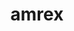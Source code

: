 ---
title: "amrex"
layout: cache
categories: [package, develop-2025-01-12]
meta: {"versions": ["24.10", "25.01"], "compilers": ["gcc@=11.4.0", "gcc@=9.4.0", "oneapi@=2024.2.1"], "oss": ["ubuntu20.04", "ubuntu22.04"], "platforms": ["linux"], "targets": ["neoverse_v2", "ppc64le", "x86_64_v3"], "stacks": ["e4s", "e4s-neoverse-v2", "e4s-oneapi", "e4s-power", "e4s-rocm-external", "root"], "num_specs": 21, "num_specs_by_stack": {"e4s-power": 4, "root": 21, "e4s-neoverse-v2": 4, "e4s": 6, "e4s-rocm-external": 2, "e4s-oneapi": 5}}
spec_details: [{"hash": "a7hlqb3k2o4rhjsyhd5exla3xdoq2w6y", "compiler": "gcc@=9.4.0", "versions": ["24.10"], "os": "ubuntu20.04", "platform": "linux", "target": "ppc64le", "variants": ["~amrdata", "~ascent", "build_system=cmake", "build_type=Release", "~catalyst", "~conduit", "~cuda", "dimensions=1,2,3", "+eb", "~fortran", "generator=make", "~hdf5", "~hypre", "~ipo", "+linear_solvers", "+mpi", "~openmp", "+particles", "~petsc", "+pic", "~plotfile_tools", "precision=double", "~rocm", "+shared", "~sundials", "~sycl", "~tiny_profile"], "stacks": ["e4s-power", "root"], "size": "-", "tarball": "https://binaries.spack.io/develop-2025-01-12/build_cache/linux-ubuntu20.04-ppc64le/gcc-9.4.0/amrex-24.10/linux-ubuntu20.04-ppc64le-gcc-9.4.0-amrex-24.10-a7hlqb3k2o4rhjsyhd5exla3xdoq2w6y.spack"}, {"hash": "xfp24k2cw4xg5d6k7hpg2nen75auwsoa", "compiler": "gcc@=9.4.0", "versions": ["24.10"], "os": "ubuntu20.04", "platform": "linux", "target": "ppc64le", "variants": ["~amrdata", "~ascent", "build_system=cmake", "build_type=Release", "~catalyst", "~conduit", "~cuda", "dimensions=1,2,3", "+eb", "~fortran", "generator=make", "~hdf5", "~hypre", "~ipo", "+linear_solvers", "+mpi", "+openmp", "+particles", "~petsc", "+pic", "~plotfile_tools", "precision=double", "~rocm", "+shared", "~sundials", "~sycl", "+tiny_profile"], "stacks": ["e4s-power", "root"], "size": "-", "tarball": "https://binaries.spack.io/develop-2025-01-12/build_cache/linux-ubuntu20.04-ppc64le/gcc-9.4.0/amrex-24.10/linux-ubuntu20.04-ppc64le-gcc-9.4.0-amrex-24.10-xfp24k2cw4xg5d6k7hpg2nen75auwsoa.spack"}, {"hash": "sop3gd2lqpetran2ztywg7pr7ags3ar2", "compiler": "gcc@=9.4.0", "versions": ["25.01"], "os": "ubuntu20.04", "platform": "linux", "target": "ppc64le", "variants": ["~amrdata", "~ascent", "build_system=cmake", "build_type=Release", "~catalyst", "~conduit", "+cuda", "cuda_arch=70", "dimensions=1,2,3", "+eb", "~fft", "~fortran", "generator=make", "~hdf5", "~hypre", "~ipo", "+linear_solvers", "+mpi", "~openmp", "~particles", "~petsc", "~pic", "~plotfile_tools", "precision=double", "~rocm", "~shared", "~sundials", "~sycl", "~tiny_profile"], "stacks": ["e4s-power", "root"], "size": "-", "tarball": "https://binaries.spack.io/develop-2025-01-12/build_cache/linux-ubuntu20.04-ppc64le/gcc-9.4.0/amrex-25.01/linux-ubuntu20.04-ppc64le-gcc-9.4.0-amrex-25.01-sop3gd2lqpetran2ztywg7pr7ags3ar2.spack"}, {"hash": "x6eflnyisw35s6tv4qt3fiv42ymholr4", "compiler": "gcc@=9.4.0", "versions": ["25.01"], "os": "ubuntu20.04", "platform": "linux", "target": "ppc64le", "variants": ["~amrdata", "~ascent", "build_system=cmake", "build_type=Release", "~catalyst", "~conduit", "~cuda", "dimensions=1,2,3", "+eb", "~fft", "~fortran", "generator=make", "~hdf5", "~hypre", "~ipo", "+linear_solvers", "+mpi", "~openmp", "~particles", "~petsc", "~pic", "~plotfile_tools", "precision=double", "~rocm", "~shared", "~sundials", "~sycl", "~tiny_profile"], "stacks": ["e4s-power", "root"], "size": "-", "tarball": "https://binaries.spack.io/develop-2025-01-12/build_cache/linux-ubuntu20.04-ppc64le/gcc-9.4.0/amrex-25.01/linux-ubuntu20.04-ppc64le-gcc-9.4.0-amrex-25.01-x6eflnyisw35s6tv4qt3fiv42ymholr4.spack"}, {"hash": "eerbjxhvcfo365tdwjrp2bsgwf6kir33", "compiler": "gcc@=11.4.0", "versions": ["24.10"], "os": "ubuntu22.04", "platform": "linux", "target": "neoverse_v2", "variants": ["~amrdata", "~ascent", "build_system=cmake", "build_type=Release", "~catalyst", "~conduit", "~cuda", "dimensions=1,2,3", "+eb", "~fortran", "generator=make", "~hdf5", "~hypre", "~ipo", "+linear_solvers", "+mpi", "+openmp", "+particles", "~petsc", "+pic", "~plotfile_tools", "precision=double", "~rocm", "+shared", "~sundials", "~sycl", "+tiny_profile"], "stacks": ["e4s-neoverse-v2", "root"], "size": "-", "tarball": "https://binaries.spack.io/develop-2025-01-12/build_cache/linux-ubuntu22.04-neoverse_v2/gcc-11.4.0/amrex-24.10/linux-ubuntu22.04-neoverse_v2-gcc-11.4.0-amrex-24.10-eerbjxhvcfo365tdwjrp2bsgwf6kir33.spack"}, {"hash": "y4bgxmzbpmliv43d4e7dlkdqsdsf2okt", "compiler": "gcc@=11.4.0", "versions": ["24.10"], "os": "ubuntu22.04", "platform": "linux", "target": "neoverse_v2", "variants": ["~amrdata", "~ascent", "build_system=cmake", "build_type=Release", "~catalyst", "~conduit", "~cuda", "dimensions=1,2,3", "+eb", "~fortran", "generator=make", "~hdf5", "~hypre", "~ipo", "+linear_solvers", "+mpi", "~openmp", "+particles", "~petsc", "+pic", "~plotfile_tools", "precision=double", "~rocm", "+shared", "~sundials", "~sycl", "~tiny_profile"], "stacks": ["e4s-neoverse-v2", "root"], "size": "-", "tarball": "https://binaries.spack.io/develop-2025-01-12/build_cache/linux-ubuntu22.04-neoverse_v2/gcc-11.4.0/amrex-24.10/linux-ubuntu22.04-neoverse_v2-gcc-11.4.0-amrex-24.10-y4bgxmzbpmliv43d4e7dlkdqsdsf2okt.spack"}, {"hash": "azlyjjh2ekgdrparqm7czvgswksetznj", "compiler": "gcc@=11.4.0", "versions": ["25.01"], "os": "ubuntu22.04", "platform": "linux", "target": "neoverse_v2", "variants": ["~amrdata", "~ascent", "build_system=cmake", "build_type=Release", "~catalyst", "~conduit", "~cuda", "dimensions=1,2,3", "+eb", "~fft", "~fortran", "generator=make", "~hdf5", "~hypre", "~ipo", "+linear_solvers", "+mpi", "~openmp", "~particles", "~petsc", "~pic", "~plotfile_tools", "precision=double", "~rocm", "~shared", "~sundials", "~sycl", "~tiny_profile"], "stacks": ["e4s-neoverse-v2", "root"], "size": "-", "tarball": "https://binaries.spack.io/develop-2025-01-12/build_cache/linux-ubuntu22.04-neoverse_v2/gcc-11.4.0/amrex-25.01/linux-ubuntu22.04-neoverse_v2-gcc-11.4.0-amrex-25.01-azlyjjh2ekgdrparqm7czvgswksetznj.spack"}, {"hash": "lda54q6xr5h5uhe5vnuunosqkfb63yft", "compiler": "gcc@=11.4.0", "versions": ["25.01"], "os": "ubuntu22.04", "platform": "linux", "target": "neoverse_v2", "variants": ["~amrdata", "~ascent", "build_system=cmake", "build_type=Release", "~catalyst", "~conduit", "+cuda", "cuda_arch=90", "dimensions=1,2,3", "+eb", "~fft", "~fortran", "generator=make", "~hdf5", "~hypre", "~ipo", "+linear_solvers", "+mpi", "~openmp", "~particles", "~petsc", "~pic", "~plotfile_tools", "precision=double", "~rocm", "~shared", "~sundials", "~sycl", "~tiny_profile"], "stacks": ["e4s-neoverse-v2", "root"], "size": "-", "tarball": "https://binaries.spack.io/develop-2025-01-12/build_cache/linux-ubuntu22.04-neoverse_v2/gcc-11.4.0/amrex-25.01/linux-ubuntu22.04-neoverse_v2-gcc-11.4.0-amrex-25.01-lda54q6xr5h5uhe5vnuunosqkfb63yft.spack"}, {"hash": "5coqoutppgrncfgrm42b6nhq32vtvvrl", "compiler": "gcc@=11.4.0", "versions": ["24.10"], "os": "ubuntu22.04", "platform": "linux", "target": "x86_64_v3", "variants": ["~amrdata", "~ascent", "build_system=cmake", "build_type=Release", "~catalyst", "~conduit", "~cuda", "dimensions=1,2,3", "+eb", "~fortran", "generator=make", "~hdf5", "~hypre", "~ipo", "+linear_solvers", "+mpi", "+openmp", "+particles", "~petsc", "+pic", "~plotfile_tools", "precision=double", "~rocm", "+shared", "~sundials", "~sycl", "+tiny_profile"], "stacks": ["e4s", "root"], "size": "-", "tarball": "https://binaries.spack.io/develop-2025-01-12/build_cache/linux-ubuntu22.04-x86_64_v3/gcc-11.4.0/amrex-24.10/linux-ubuntu22.04-x86_64_v3-gcc-11.4.0-amrex-24.10-5coqoutppgrncfgrm42b6nhq32vtvvrl.spack"}, {"hash": "v2yt3dr2blvcf4fzuswju2qmv75imwzc", "compiler": "gcc@=11.4.0", "versions": ["24.10"], "os": "ubuntu22.04", "platform": "linux", "target": "x86_64_v3", "variants": ["~amrdata", "~ascent", "build_system=cmake", "build_type=Release", "~catalyst", "~conduit", "~cuda", "dimensions=1,2,3", "+eb", "~fortran", "generator=make", "~hdf5", "~hypre", "~ipo", "+linear_solvers", "+mpi", "~openmp", "+particles", "~petsc", "+pic", "~plotfile_tools", "precision=double", "~rocm", "+shared", "~sundials", "~sycl", "~tiny_profile"], "stacks": ["e4s", "root"], "size": "-", "tarball": "https://binaries.spack.io/develop-2025-01-12/build_cache/linux-ubuntu22.04-x86_64_v3/gcc-11.4.0/amrex-24.10/linux-ubuntu22.04-x86_64_v3-gcc-11.4.0-amrex-24.10-v2yt3dr2blvcf4fzuswju2qmv75imwzc.spack"}, {"hash": "7zzqcens5ydpjvoavoow4wk7ante6kqo", "compiler": "gcc@=11.4.0", "versions": ["25.01"], "os": "ubuntu22.04", "platform": "linux", "target": "x86_64_v3", "variants": ["amdgpu_target=gfx90a", "~amrdata", "~ascent", "build_system=cmake", "build_type=Release", "~catalyst", "~conduit", "~cuda", "dimensions=1,2,3", "+eb", "~fft", "~fortran", "generator=make", "~hdf5", "~hypre", "~ipo", "+linear_solvers", "+mpi", "~openmp", "~particles", "~petsc", "~pic", "~plotfile_tools", "precision=double", "+rocm", "~shared", "~sundials", "~sycl", "~tiny_profile"], "stacks": ["e4s", "root"], "size": "-", "tarball": "https://binaries.spack.io/develop-2025-01-12/build_cache/linux-ubuntu22.04-x86_64_v3/gcc-11.4.0/amrex-25.01/linux-ubuntu22.04-x86_64_v3-gcc-11.4.0-amrex-25.01-7zzqcens5ydpjvoavoow4wk7ante6kqo.spack"}, {"hash": "cmudvnkjxafuc5mm6vfcy555f6nbxjbo", "compiler": "gcc@=11.4.0", "versions": ["25.01"], "os": "ubuntu22.04", "platform": "linux", "target": "x86_64_v3", "variants": ["amdgpu_target=gfx908", "~amrdata", "~ascent", "build_system=cmake", "build_type=Release", "~catalyst", "~conduit", "~cuda", "dimensions=1,2,3", "+eb", "~fft", "~fortran", "generator=make", "~hdf5", "~hypre", "~ipo", "+linear_solvers", "+mpi", "~openmp", "~particles", "~petsc", "~pic", "~plotfile_tools", "precision=double", "+rocm", "~shared", "~sundials", "~sycl", "~tiny_profile"], "stacks": ["e4s-rocm-external", "root"], "size": "-", "tarball": "https://binaries.spack.io/develop-2025-01-12/build_cache/linux-ubuntu22.04-x86_64_v3/gcc-11.4.0/amrex-25.01/linux-ubuntu22.04-x86_64_v3-gcc-11.4.0-amrex-25.01-cmudvnkjxafuc5mm6vfcy555f6nbxjbo.spack"}, {"hash": "imhafuptfqxs6vv3chvz3vdtlvl2c2aq", "compiler": "gcc@=11.4.0", "versions": ["25.01"], "os": "ubuntu22.04", "platform": "linux", "target": "x86_64_v3", "variants": ["~amrdata", "~ascent", "build_system=cmake", "build_type=Release", "~catalyst", "~conduit", "~cuda", "dimensions=1,2,3", "+eb", "~fft", "~fortran", "generator=make", "~hdf5", "~hypre", "~ipo", "+linear_solvers", "+mpi", "~openmp", "~particles", "~petsc", "~pic", "~plotfile_tools", "precision=double", "~rocm", "~shared", "~sundials", "~sycl", "~tiny_profile"], "stacks": ["e4s", "root"], "size": "-", "tarball": "https://binaries.spack.io/develop-2025-01-12/build_cache/linux-ubuntu22.04-x86_64_v3/gcc-11.4.0/amrex-25.01/linux-ubuntu22.04-x86_64_v3-gcc-11.4.0-amrex-25.01-imhafuptfqxs6vv3chvz3vdtlvl2c2aq.spack"}, {"hash": "jpd6hnsoxygqfdev5kglmkcmggnixtpm", "compiler": "gcc@=11.4.0", "versions": ["25.01"], "os": "ubuntu22.04", "platform": "linux", "target": "x86_64_v3", "variants": ["amdgpu_target=gfx90a", "~amrdata", "~ascent", "build_system=cmake", "build_type=Release", "~catalyst", "~conduit", "~cuda", "dimensions=1,2,3", "+eb", "~fft", "~fortran", "generator=make", "~hdf5", "~hypre", "~ipo", "+linear_solvers", "+mpi", "~openmp", "~particles", "~petsc", "~pic", "~plotfile_tools", "precision=double", "+rocm", "~shared", "~sundials", "~sycl", "~tiny_profile"], "stacks": ["e4s-rocm-external", "root"], "size": "-", "tarball": "https://binaries.spack.io/develop-2025-01-12/build_cache/linux-ubuntu22.04-x86_64_v3/gcc-11.4.0/amrex-25.01/linux-ubuntu22.04-x86_64_v3-gcc-11.4.0-amrex-25.01-jpd6hnsoxygqfdev5kglmkcmggnixtpm.spack"}, {"hash": "mf3pd6snhjqgtdxejgmwwbrdp73b3ccg", "compiler": "gcc@=11.4.0", "versions": ["25.01"], "os": "ubuntu22.04", "platform": "linux", "target": "x86_64_v3", "variants": ["~amrdata", "~ascent", "build_system=cmake", "build_type=Release", "~catalyst", "~conduit", "+cuda", "cuda_arch=90", "dimensions=1,2,3", "+eb", "~fft", "~fortran", "generator=make", "~hdf5", "~hypre", "~ipo", "+linear_solvers", "+mpi", "~openmp", "~particles", "~petsc", "~pic", "~plotfile_tools", "precision=double", "~rocm", "~shared", "~sundials", "~sycl", "~tiny_profile"], "stacks": ["e4s", "root"], "size": "-", "tarball": "https://binaries.spack.io/develop-2025-01-12/build_cache/linux-ubuntu22.04-x86_64_v3/gcc-11.4.0/amrex-25.01/linux-ubuntu22.04-x86_64_v3-gcc-11.4.0-amrex-25.01-mf3pd6snhjqgtdxejgmwwbrdp73b3ccg.spack"}, {"hash": "ohvu6odtc3w6tqp4pk6mrwrdc6tas2rr", "compiler": "gcc@=11.4.0", "versions": ["25.01"], "os": "ubuntu22.04", "platform": "linux", "target": "x86_64_v3", "variants": ["~amrdata", "~ascent", "build_system=cmake", "build_type=Release", "~catalyst", "~conduit", "+cuda", "cuda_arch=80", "dimensions=1,2,3", "+eb", "~fft", "~fortran", "generator=make", "~hdf5", "~hypre", "~ipo", "+linear_solvers", "+mpi", "~openmp", "~particles", "~petsc", "~pic", "~plotfile_tools", "precision=double", "~rocm", "~shared", "~sundials", "~sycl", "~tiny_profile"], "stacks": ["e4s", "root"], "size": "-", "tarball": "https://binaries.spack.io/develop-2025-01-12/build_cache/linux-ubuntu22.04-x86_64_v3/gcc-11.4.0/amrex-25.01/linux-ubuntu22.04-x86_64_v3-gcc-11.4.0-amrex-25.01-ohvu6odtc3w6tqp4pk6mrwrdc6tas2rr.spack"}, {"hash": "tt226ra7mrdpdwbyqpeyb63b5bhmslle", "compiler": "oneapi@=2024.2.1", "versions": ["24.10"], "os": "ubuntu22.04", "platform": "linux", "target": "x86_64_v3", "variants": ["~amrdata", "~ascent", "build_system=cmake", "build_type=Release", "~catalyst", "~conduit", "~cuda", "dimensions=1,2,3", "+eb", "~fortran", "generator=make", "~hdf5", "~hypre", "~ipo", "+linear_solvers", "+mpi", "~openmp", "+particles", "~petsc", "+pic", "~plotfile_tools", "precision=double", "~rocm", "+shared", "~sundials", "~sycl", "~tiny_profile"], "stacks": ["e4s-oneapi", "root"], "size": "-", "tarball": "https://binaries.spack.io/develop-2025-01-12/build_cache/linux-ubuntu22.04-x86_64_v3/oneapi-2024.2.1/amrex-24.10/linux-ubuntu22.04-x86_64_v3-oneapi-2024.2.1-amrex-24.10-tt226ra7mrdpdwbyqpeyb63b5bhmslle.spack"}, {"hash": "tyuj2dj7g74ykhukf66i3vgaj5orm7fw", "compiler": "oneapi@=2024.2.1", "versions": ["24.10"], "os": "ubuntu22.04", "platform": "linux", "target": "x86_64_v3", "variants": ["~amrdata", "~ascent", "build_system=cmake", "build_type=Release", "~catalyst", "~conduit", "~cuda", "dimensions=1,2,3", "+eb", "~fortran", "generator=make", "~hdf5", "~hypre", "~ipo", "+linear_solvers", "+mpi", "+openmp", "+particles", "~petsc", "+pic", "~plotfile_tools", "precision=double", "~rocm", "+shared", "~sundials", "~sycl", "+tiny_profile"], "stacks": ["e4s-oneapi", "root"], "size": "-", "tarball": "https://binaries.spack.io/develop-2025-01-12/build_cache/linux-ubuntu22.04-x86_64_v3/oneapi-2024.2.1/amrex-24.10/linux-ubuntu22.04-x86_64_v3-oneapi-2024.2.1-amrex-24.10-tyuj2dj7g74ykhukf66i3vgaj5orm7fw.spack"}, {"hash": "uujbumrtstx66xnclzq3ymywn4ztwd3k", "compiler": "oneapi@=2024.2.1", "versions": ["24.10"], "os": "ubuntu22.04", "platform": "linux", "target": "x86_64_v3", "variants": ["~amrdata", "~ascent", "build_system=cmake", "build_type=Release", "~catalyst", "~conduit", "~cuda", "dimensions=1,2,3", "+eb", "~fortran", "generator=make", "~hdf5", "~hypre", "~ipo", "+linear_solvers", "+mpi", "~openmp", "+particles", "~petsc", "+pic", "~plotfile_tools", "precision=double", "~rocm", "+shared", "~sundials", "~sycl", "+tiny_profile"], "stacks": ["e4s-oneapi", "root"], "size": "-", "tarball": "https://binaries.spack.io/develop-2025-01-12/build_cache/linux-ubuntu22.04-x86_64_v3/oneapi-2024.2.1/amrex-24.10/linux-ubuntu22.04-x86_64_v3-oneapi-2024.2.1-amrex-24.10-uujbumrtstx66xnclzq3ymywn4ztwd3k.spack"}, {"hash": "mirbkbg4fwl7ahrkvx7dxpeutdtswkts", "compiler": "oneapi@=2024.2.1", "versions": ["25.01"], "os": "ubuntu22.04", "platform": "linux", "target": "x86_64_v3", "variants": ["~amrdata", "~ascent", "build_system=cmake", "build_type=Release", "~catalyst", "~conduit", "~cuda", "dimensions=1,2,3", "+eb", "~fft", "~fortran", "generator=make", "~hdf5", "~hypre", "~ipo", "+linear_solvers", "+mpi", "~openmp", "~particles", "~petsc", "~pic", "~plotfile_tools", "precision=double", "~rocm", "~shared", "~sundials", "~sycl", "~tiny_profile"], "stacks": ["e4s-oneapi", "root"], "size": "-", "tarball": "https://binaries.spack.io/develop-2025-01-12/build_cache/linux-ubuntu22.04-x86_64_v3/oneapi-2024.2.1/amrex-25.01/linux-ubuntu22.04-x86_64_v3-oneapi-2024.2.1-amrex-25.01-mirbkbg4fwl7ahrkvx7dxpeutdtswkts.spack"}, {"hash": "ta3kzr3ovq2o2wen3onpxbubjyf5uu6e", "compiler": "oneapi@=2024.2.1", "versions": ["25.01"], "os": "ubuntu22.04", "platform": "linux", "target": "x86_64_v3", "variants": ["~amrdata", "~ascent", "build_system=cmake", "build_type=Release", "~catalyst", "~conduit", "~cuda", "dimensions=1,2,3", "+eb", "~fft", "~fortran", "generator=make", "~hdf5", "~hypre", "~ipo", "+linear_solvers", "+mpi", "~openmp", "~particles", "~petsc", "~pic", "~plotfile_tools", "precision=double", "~rocm", "~shared", "~sundials", "+sycl", "~tiny_profile"], "stacks": ["e4s-oneapi", "root"], "size": "-", "tarball": "https://binaries.spack.io/develop-2025-01-12/build_cache/linux-ubuntu22.04-x86_64_v3/oneapi-2024.2.1/amrex-25.01/linux-ubuntu22.04-x86_64_v3-oneapi-2024.2.1-amrex-25.01-ta3kzr3ovq2o2wen3onpxbubjyf5uu6e.spack"}]
---